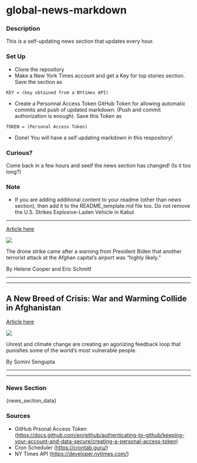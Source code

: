 # global-news-markdown

### Description 
This is a self-updating news section that updates every hour.

### Set Up 
* Clone the repository
* Make a New York Times account and get a Key for top stories section. Save the section as 
 ```
 KEY = (key obtained from a NYtimes API)
 ```
*  Create a Personnal Access Token GitHub Token for allowing automatic commits and push of updated markdown. (Push and commit authorization is enough). Save this Token as 
```
TOKEN = (Personal Access Token)
```
* Done! You will have a self updating markdown in this respository!

### Curious?
Come back in a few hours and seeif the news section has changed! (Is it too long?)

### Note
* If you are adding additional content to your readme (other than news section), then add it to the README_template.md file too. Do not remove the U.S. Strikes Explosive-Laden Vehicle in Kabul
---------------------------------------------

[Article here](https://www.nytimes.com/2021/08/29/us/politics/us-strike-kabul-airport.html)

[![](https://static01.nyt.com/images/2021/08/29/us/politics/29dc-airstrikes/merlin_193858926_e4b68ef9-d535-42b0-ab1d-fab2b5ebc60e-superJumbo.jpg)](https://www.nytimes.com/2021/08/29/us/politics/us-strike-kabul-airport.html)

The drone strike came after a warning from President Biden that another terrorist attack at the Afghan capital’s airport was “highly likely.”

By Helene Cooper and Eric Schmitt

* * *

* * *

A New Breed of Crisis: War and Warming Collide in Afghanistan
-------------------------------------------------------------

[Article here](https://www.nytimes.com/2021/08/30/climate/afghanistan-climate-taliban.html)

[![](https://static01.nyt.com/images/2021/08/26/climate/00cl-afghanistan1/merlin_190820895_8335b039-57ef-4fdc-b939-7a0b97d00637-superJumbo.jpg)](https://www.nytimes.com/2021/08/30/climate/afghanistan-climate-taliban.html)

Unrest and climate change are creating an agonizing feedback loop that punishes some of the world’s most vulnerable people.

By Somini Sengupta

* * *

* * *

### News Section 
{news_section_data}


### Sources 
* GitHub Prsonal Access Token (https://docs.github.com/en/github/authenticating-to-github/keeping-your-account-and-data-secure/creating-a-personal-access-token)
* Cron Scheduler (https://crontab.guru/)
* NY Times API (https://developer.nytimes.com/)
